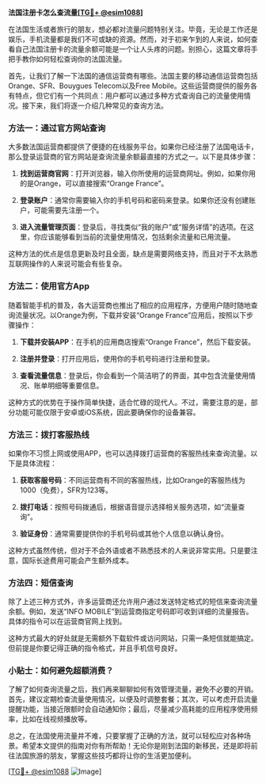 **法国注册卡怎么查流量[[TG💪+ @esim1088](https://t.me/s/esim1088)]**

在法国生活或者旅行的朋友，想必都对流量问题特别关注。毕竟，无论是工作还是娱乐，手机流量都是我们不可或缺的资源。然而，对于初来乍到的人来说，如何查看自己法国注册卡的流量余额可能是一个让人头疼的问题。别担心，这篇文章将手把手教你如何轻松查询你的法国流量。

首先，让我们了解一下法国的通信运营商有哪些。法国主要的移动通信运营商包括Orange、SFR、Bouygues Telecom以及Free Mobile。这些运营商提供的服务各有特点，但它们有一个共同点：用户都可以通过多种方式查询自己的流量使用情况。接下来，我们将逐一介绍几种常见的查询方法。

### 方法一：通过官方网站查询

大多数法国运营商都提供了便捷的在线服务平台。如果你已经注册了法国电话卡，那么登录运营商的官方网站是查询流量余额最直接的方式之一。以下是具体步骤：

1. **找到运营商官网**：打开浏览器，输入你所使用的运营商网址。例如，如果你用的是Orange，可以直接搜索“Orange France”。
   
2. **登录账户**：通常你需要输入你的手机号码和密码来登录。如果你还没有创建账户，可能需要先注册一个。

3. **进入流量管理页面**：登录后，寻找类似“我的账户”或“服务详情”的选项。在这里，你应该能够看到当前的流量使用情况，包括剩余流量和已用流量。

这种方法的优点是信息更新及时且全面，缺点是需要网络支持，而且对于不太熟悉互联网操作的人来说可能会有些复杂。

### 方法二：使用官方App

随着智能手机的普及，各大运营商也推出了相应的应用程序，方便用户随时随地查询流量状况。以Orange为例，下载并安装“Orange France”应用后，按照以下步骤操作：

1. **下载并安装APP**：在手机的应用商店搜索“Orange France”，然后下载安装。

2. **注册并登录**：打开应用后，使用你的手机号码进行注册和登录。

3. **查看流量信息**：登录后，你会看到一个简洁明了的界面，其中包含流量使用情况、账单明细等重要信息。

这种方式的优势在于操作简单快捷，适合忙碌的现代人。不过，需要注意的是，部分功能可能仅限于安卓或iOS系统，因此要确保你的设备兼容。

### 方法三：拨打客服热线

如果你不习惯上网或使用APP，也可以选择拨打运营商的客服热线来查询流量。以下是具体流程：

1. **获取客服号码**：不同运营商有不同的客服热线，比如Orange的客服热线为1000（免费），SFR为123等。

2. **拨打电话**：按照号码拨通后，根据语音提示选择相关服务选项，如“流量查询”。

3. **验证身份**：通常需要提供你的手机号码或其他个人信息以确认身份。

这种方式虽然传统，但对于不会外语或者不熟悉技术的人来说非常实用。只是要注意，国际长途费用可能会产生额外成本。

### 方法四：短信查询

除了上述三种方式外，许多运营商还允许用户通过发送特定格式的短信来查询流量余额。例如，发送“INFO MOBILE”到运营商指定号码即可收到详细的流量报告。具体的指令可以在运营商官网上找到。

这种方式最大的好处就是无需额外下载软件或访问网站，只需一条短信就能搞定。但前提是你要记得正确的指令格式，并且手机信号良好。

### 小贴士：如何避免超额消费？

了解了如何查询流量之后，我们再来聊聊如何有效管理流量，避免不必要的开销。首先，建议定期检查流量使用情况，以便及时调整套餐；其次，可以考虑开启流量提醒功能，当接近限额时会自动通知你；最后，尽量减少高耗能的应用程序使用频率，比如在线视频播放等。

总之，在法国使用流量并不难，只要掌握了正确的方法，就可以轻松应对各种场景。希望本文提供的指南对你有所帮助！无论你是刚到法国的新移民，还是即将前往法国旅游的朋友，掌握这些技巧都将让你的生活更加便利。

[[TG💪+ @esim1088](https://t.me/s/esim1088) ![Image](https://i.postimg.cc/4NQfJmqS/Snipaste-2025-05-13-00-14-12.png)]